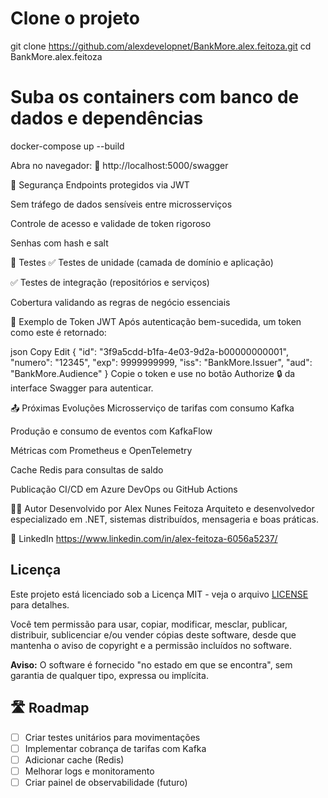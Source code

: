 # Clone o projeto
git clone https://github.com/alexdevelopnet/BankMore.alex.feitoza.git
cd BankMore.alex.feitoza

# Suba os containers com banco de dados e dependências
docker-compose up --build


Abra no navegador:
📎 http://localhost:5000/swagger

🔐 Segurança
Endpoints protegidos via JWT

Sem tráfego de dados sensíveis entre microsserviços

Controle de acesso e validade de token rigoroso

Senhas com hash e salt

🧪 Testes
✅ Testes de unidade (camada de domínio e aplicação)

✅ Testes de integração (repositórios e serviços)

Cobertura validando as regras de negócio essenciais

📄 Exemplo de Token JWT
Após autenticação bem-sucedida, um token como este é retornado:

json
Copy
Edit
{
  "id": "3f9a5cdd-b1fa-4e03-9d2a-b00000000001",
  "numero": "12345",
  "exp": 9999999999,
  "iss": "BankMore.Issuer",
  "aud": "BankMore.Audience"
}
Copie o token e use no botão Authorize 🔒 da interface Swagger para autenticar.

📤 Próximas Evoluções
Microsserviço de tarifas com consumo Kafka

Produção e consumo de eventos com KafkaFlow

Métricas com Prometheus e OpenTelemetry

Cache Redis para consultas de saldo

Publicação CI/CD em Azure DevOps ou GitHub Actions

👨‍💻 Autor
Desenvolvido por Alex Nunes Feitoza
Arquiteto e desenvolvedor especializado em .NET, sistemas distribuídos, mensageria e boas práticas.

🔗 LinkedIn
https://www.linkedin.com/in/alex-feitoza-6056a5237/

## Licença

Este projeto está licenciado sob a Licença MIT - veja o arquivo [LICENSE](LICENSE) para detalhes.

Você tem permissão para usar, copiar, modificar, mesclar, publicar, distribuir, sublicenciar e/ou vender cópias deste software, desde que mantenha o aviso de copyright e a permissão incluídos no software.

**Aviso:** O software é fornecido "no estado em que se encontra", sem garantia de qualquer tipo, expressa ou implícita.


## 🛣️ Roadmap

- [ ] Criar testes unitários para movimentações
- [ ] Implementar cobrança de tarifas com Kafka
- [ ] Adicionar cache (Redis)
- [ ] Melhorar logs e monitoramento
- [ ] Criar painel de observabilidade (futuro)

